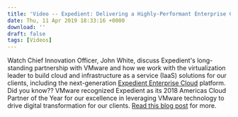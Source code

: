 ```yaml
---
title: 'Video -- Expedient: Delivering a Highly-Performant Enterprise Cloud with VMware'
date: Thu, 11 Apr 2019 18:33:16 +0000
download: ''
draft: false
tags: [Videos]
---
```


Watch Chief Innovation Officer, John White, discuss Expedient's long-standing partnership with VMware and how we work with the virtualization leader to build cloud and infrastructure as a service (IaaS) solutions for our clients, including the next-generation [Expedient Enterprise Cloud](https://www.expedient.com/services/infrastructure-as-a-service/cloud/) platform. Did you know?? VMware recognized Expedient as its 2018 Americas Cloud Partner of the Year for our excellence in leveraging VMware technology to drive digital transformation for our clients. [Read this blog post](https://www.expedient.com/blog/expedient-named-vmwares-americas-cloud-partner-of-the-year/) for more.